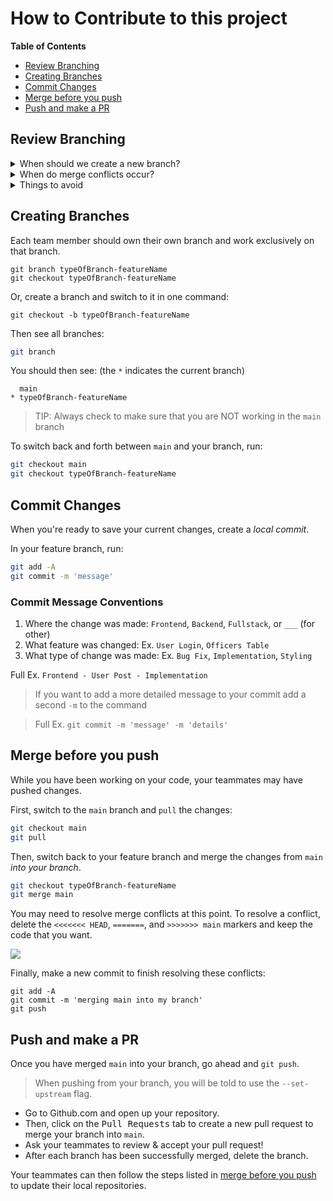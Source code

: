 <!-- @format -->

# How to Contribute to this project

**Table of Contents**

- [Review Branching](#review-branching)
- [Creating Branches](#creating-branches)
- [Commit Changes](#commit-changes)
- [Merge before you push](#merge-before-you-push)
- [Push and make a PR](#push-and-make-a-pr)

## Review Branching

<details><summary>When should we create a new branch?</summary><br>

Branches are used to diverge from the main code base. They are useful because they create a copy of existing code without modifying the existing code. Think of it as your very own sandbox where you can create anything new.

Therefore, a new branch should be created for any new change to any of the files in the project. This includes but is not limited to creating a new feature in the repo and/or fixing a bug in the repo.

</details>

<details><summary>When do merge conflicts occur?</summary><br>

Merge conflicts occur when we have code that could possibly overwrite code that was already there. They are bound to happen if multiple people are working on the same file.

</details>

<details><summary>Things to avoid</summary><br>

The `main` branch should always have working code so as a best practice...

- Don't work off of the `main` branch.
- Avoid merging code that hasn't been tested or reviewed into the `main` branch.

</details>

## Creating Branches

Each team member should own their own branch and work exclusively on that branch.

```
git branch typeOfBranch-featureName
git checkout typeOfBranch-featureName
```

Or, create a branch and switch to it in one command:

```
git checkout -b typeOfBranch-featureName
```

Then see all branches:

```sh
git branch
```

You should then see: (the `*` indicates the current branch)

```
  main
* typeOfBranch-featureName
```

> TIP: Always check to make sure that you are NOT working in the `main` branch

To switch back and forth between `main` and your branch, run:

```sh
git checkout main
git checkout typeOfBranch-featureName
```

## Commit Changes

When you're ready to save your current changes, create a _local commit_.

In your feature branch, run:

```sh
git add -A
git commit -m 'message'
```

### Commit Message Conventions

1. Where the change was made: `Frontend`, `Backend`, `Fullstack`, or `___` (for other)
2. What feature was changed: Ex. `User Login`, `Officers Table`
3. What type of change was made: Ex. `Bug Fix`, `Implementation`, `Styling`

Full Ex. `Frontend - User Post - Implementation`

> If you want to add a more detailed message to your commit add a second `-m` to the command

> Full Ex. `git commit -m 'message' -m 'details'`

## Merge before you push

While you have been working on your code, your teammates may have pushed changes.

First, switch to the `main` branch and `pull` the changes:

```sh
git checkout main
git pull
```

Then, switch back to your feature branch and merge the changes from `main` _into your branch_.

```sh
git checkout typeOfBranch-featureName
git merge main
```

You may need to resolve merge conflicts at this point. To resolve a conflict, delete the `<<<<<<< HEAD`, `=======`, and `>>>>>>> main` markers and keep the code that you want.

![](./merge-conflict.png)

Finally, make a new commit to finish resolving these conflicts:

```
git add -A
git commit -m 'merging main into my branch'
git push
```

## Push and make a PR

Once you have merged `main` into your branch, go ahead and `git push`.

> When pushing from your branch, you will be told to use the `--set-upstream` flag.

- Go to Github.com and open up your repository.
- Then, click on the <kbd>Pull Requests</kbd> tab to create a new pull request to merge your branch into `main`.
- Ask your teammates to review & accept your pull request!
- After each branch has been successfully merged, delete the branch.

Your teammates can then follow the steps listed in [merge before you push](#merge-before-you-push) to update their local repositories.
